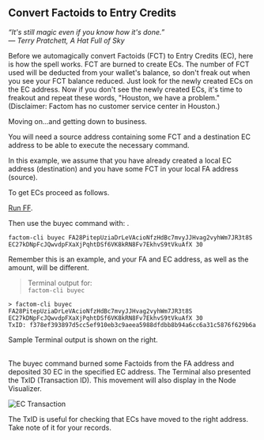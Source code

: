 ## Convert Factoids to Entry Credits
*“It's still magic even if you know how it's done.”*<br> 
*― Terry Pratchett, A Hat Full of Sky*

Before we automagically convert Factoids (FCT) to Entry Credits (EC), here is how the spell works. FCT are burned to create ECs. The number of FCT used will be deducted from your wallet's balance, so don't freak out when you see your FCT balance reduced. Just look for the newly created ECs on the EC address. Now if you don't see the newly created ECs, it's time to freakout and repeat these words, "Houston, we have a problem." (Disclaimer: Factom has no customer service center in Houston.)

Moving on...and getting down to business.

You will need a source address containing some FCT and a destination EC address to be able to execute the necessary command.
  
In this example, we assume that you have already created a local EC address (destination) and you have some FCT in your local FA address (source).

To get ECs proceed as follows.

[Run FF](#run-factom-federation).

Then use the buyec command with: <source FA> <destination EC> <amount of EC to convert>.

`factom-cli buyec FA28PitepUziaDrLeVAcioNfzHdBc7mvyJJHvag2vyhWm7JR3t8S EC27kDNpFcJQwvdpFXaXjPqhtDSf6VK8kRN8Fv7EkhvS9tVkuAfX 30`

<aside class="notice">
Remember this is an example, and your FA and EC address, as well as the amount, will be different.
</aside>

> Terminal output for:<br>
> `factom-cli buyec`

```shell
> factom-cli buyec FA28PitepUziaDrLeVAcioNfzHdBc7mvyJJHvag2vyhWm7JR3t8S EC27kDNpFcJQwvdpFXaXjPqhtDSf6VK8kRN8Fv7EkhvS9tVkuAfX 30
TxID: f378ef393897d5cc5ef910eb3c9aeea5988dfdbb8b94a6cc6a31c5876f629b6a
```

Sample Terminal output is shown on the right.
<br>
<br>

The buyec command burned some Factoids from the FA address and deposited 30 EC in the specified EC address. The Terminal also presented the TxID (Transaction ID). This movement will also display in the Node Visualizer.

![EC Transaction](images/cli_002.png)

<aside class="success">
The TxID is useful for checking that ECs have moved to the right address. Take note of it for your records.
</aside>